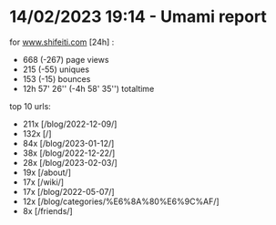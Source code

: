 # 14/02/2023 19:14 - Umami report
for www.shifeiti.com [24h] :

 - 668 (-267) page views
 - 215 (-55) uniques
 - 153 (-15) bounces
 - 12h 57' 26'' (-4h 58' 35'') totaltime


top 10 urls:
 - 211x [/blog/2022-12-09/]
 - 132x [/]
 - 84x [/blog/2023-01-12/]
 - 38x [/blog/2022-12-22/]
 - 28x [/blog/2023-02-03/]
 - 19x [/about/]
 - 17x [/wiki/]
 - 17x [/blog/2022-05-07/]
 - 12x [/blog/categories/%E6%8A%80%E6%9C%AF/]
 - 8x [/friends/]


